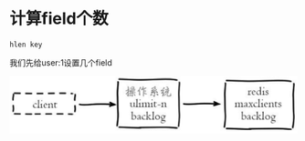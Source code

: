 # 计算field个数

```text
hlen key
```

我们先给user:1设置几个field

![](../../.gitbook/assets/image%20%28117%29.png)

